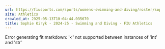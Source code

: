 ```yaml
---
url: https://fiusports.com/sports/womens-swimming-and-diving/roster/sophie-kiryk/12840
site: Athletics
crawled_at: 2025-05-13T10:04:44.035670
title: Sophie Kiryk - 2024-25 - Swimming and Diving - FIU Athletics
---
```


Error generating fit markdown: '<' not supported between instances of 'int' and 'str'